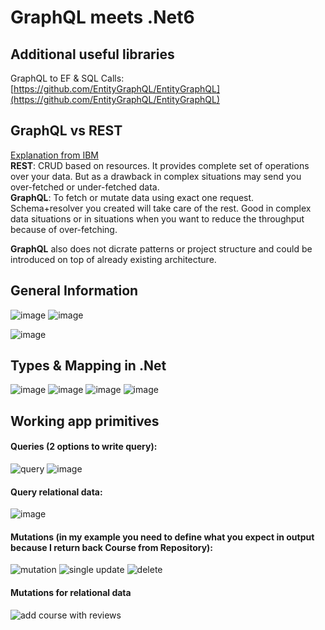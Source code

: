# GraphQL meets .Net6

## Additional useful libraries
GraphQL to EF & SQL Calls: [https://github.com/EntityGraphQL/EntityGraphQL](https://github.com/EntityGraphQL/EntityGraphQL)  


## GraphQL vs REST
[Explanation from IBM](https://www.youtube.com/watch?v=PTfZcN20fro)  
**REST**: CRUD based on resources. It provides complete set of operations over your data. But as a drawback in complex situations may send you over-fetched or under-fetched data.  
**GraphQL**: To fetch or mutate data using exact one request. Schema+resolver you created will take care of the rest. Good in complex data situations or in situations when you want to reduce the throughput because of over-fetching.  
  
**GraphQL** also does not dicrate patterns or project structure and could be introduced on top of already existing architecture.  

## General Information
![image](https://user-images.githubusercontent.com/4239376/230193846-1d5b6066-caa8-46ee-b597-33c74a339464.png)
![image](https://user-images.githubusercontent.com/4239376/230776847-2edb4868-8e51-467e-b9a8-d0c7ac6dcbe3.png)

![image](https://user-images.githubusercontent.com/4239376/229582245-a736c974-da88-4bd7-a4ac-b6fc4886bd86.png)

## Types & Mapping in .Net
![image](https://user-images.githubusercontent.com/4239376/230194495-cf1b6a64-8a86-45ec-bef6-0a274079e0c2.png)
![image](https://user-images.githubusercontent.com/4239376/230194777-4aa44db6-826a-42e5-a997-b2d8af3b2641.png)
![image](https://user-images.githubusercontent.com/4239376/230195410-b49ed8bf-f97a-46ca-b37c-70eebf2d7e1f.png)
![image](https://user-images.githubusercontent.com/4239376/230195915-daae35c3-08c6-4c69-af02-0d6fdc6d86cd.png)

## Working app primitives
#### Queries (2 options to write query):
![query](https://user-images.githubusercontent.com/4239376/230211775-c5fa92e9-66d2-4ebc-90c1-1ec54461e1f1.png)
![image](https://user-images.githubusercontent.com/4239376/230778518-958dfb5f-0334-4729-a426-2bbc5f61aea0.png)
#### Query relational data:
![image](https://user-images.githubusercontent.com/4239376/230792849-1b994267-b9b9-4553-a527-78d03578736e.png)
#### Mutations (in my example you need to define what you expect in output because I return back Course from Repository):
![mutation](https://user-images.githubusercontent.com/4239376/230778470-c1a5c4a1-e115-44d0-ae97-62f9a2e288c5.png)
![single update](https://user-images.githubusercontent.com/4239376/230780232-0e2214d2-19aa-4527-bc27-a2c583cdc50d.png)
![delete](https://user-images.githubusercontent.com/4239376/230783394-9f9a4f95-4827-4233-b3b9-2410591afd6e.png)
#### Mutations for relational data
![add course with reviews](https://user-images.githubusercontent.com/4239376/230793819-2dbe7a7c-7143-4735-9bc1-43726de39dc2.png)




